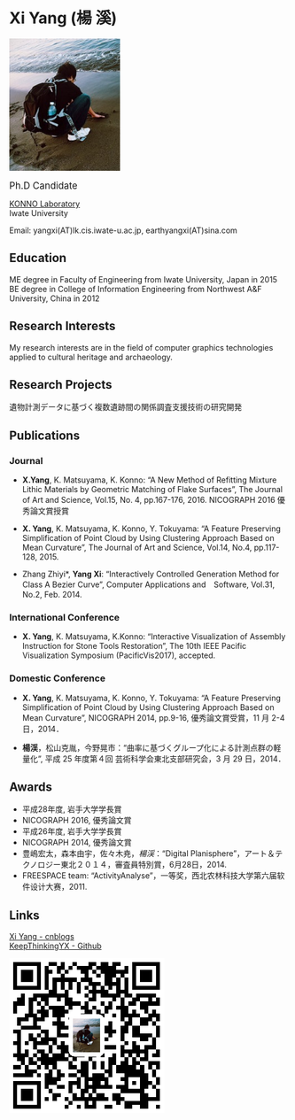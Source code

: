 # Xi Yang (楊 溪)

![image](https://github.com/KeepThinkingYX/Xi-Yang/raw/master/XiYang.JPG)  

<big>Ph.D Candidate</big>  

[KONNO Laboratory](http://gmhost.lk.cis.iwate-u.ac.jp/)  
Iwate University  

Email: yangxi(AT)lk.cis.iwate-u.ac.jp, earthyangxi(AT)sina.com  

## Education

ME degree in Faculty of Engineering from Iwate University, Japan in 2015  
BE degree in College of Information Engineering from Northwest A&F University, China in 2012  

## Research Interests

My research interests are in the field of computer graphics technologies applied to cultural heritage and archaeology.

## Research Projects

遺物計測データに基づく複数遺跡間の関係調査支援技術の研究開発

## Publications

### Journal

- **X.Yang**, K. Matsuyama, K. Konno: “A New Method of Refitting Mixture Lithic Materials by Geometric Matching of Flake Surfaces”, The Journal of Art and Science, Vol.15, No. 4, pp.167-176, 2016. NICOGRAPH 2016 優秀論文賞授賞

- **X. Yang**, K. Matsuyama, K. Konno, Y. Tokuyama: “A Feature Preserving Simplification of Point Cloud by Using Clustering Approach Based on Mean Curvature”, The Journal of Art and Science, Vol.14, No.4, pp.117-128, 2015.

- Zhang Zhiyi\*, **Yang Xi**: “Interactively Controlled Generation Method for Class A Bezier Curve”, Computer Applications and　Software, Vol.31, No.2, Feb. 2014.

### International Conference

- **X. Yang**, K. Matsuyama, K.Konno: “Interactive Visualization of Assembly Instruction for Stone Tools Restoration”, The 10th IEEE Pacific Visualization Symposium (PacificVis2017), accepted.

### Domestic Conference

- **X. Yang**, K. Matsuyama, K. Konno, Y. Tokuyama: “A Feature Preserving Simplification of Point Cloud by Using Clustering Approach Based on Mean Curvature”, NICOGRAPH 2014, pp.9-16, 優秀論文賞受賞，11 月 2-4 日，2014．

- **楊渓**，松山克胤，今野晃市：“曲率に基づくグループ化による計測点群の軽量化”, 平成 25 年度第４回 芸術科学会東北支部研究会，3 月 29 日，2014．

## Awards

- 平成28年度, 岩手大学学長賞
- NICOGRAPH 2016, 優秀論文賞
- 平成26年度, 岩手大学学長賞
- NICOGRAPH 2014, 優秀論文賞
- 豊嶋宏太，森本由宇，佐々木尭，*楊渓*：“Digital Planisphere”，アート＆テクノロジー東北２０１４，審査員特別賞，6月28日，2014.
- FREESPACE team: “ActivityAnalyse”，一等奖，西北农林科技大学第六届软件设计大赛，2011.

## Links

[Xi Yang - cnblogs](http://www.cnblogs.com/yangxi/)  
[KeepThinkingYX - Github](http://keepthinkingyx.github.io/)

![image](https://github.com/KeepThinkingYX/Xi-Yang/raw/master/1487158882.png)
